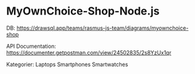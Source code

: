 # MyOwnChoice-Shop-Node.js

DB:
https://drawsql.app/teams/rasmus-js-team/diagrams/myownchoice-shop

API Documentation:
https://documenter.getpostman.com/view/24502835/2s8YzUx1qr

Kategorier:
Laptops
Smartphones
Smartwatches
